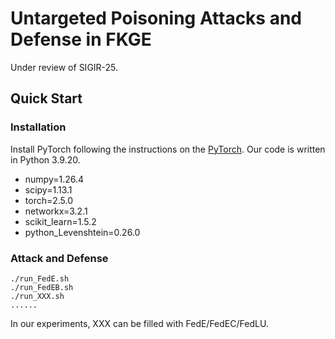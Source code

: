 # Untargeted Poisoning Attacks and Defense in FKGE

Under review of SIGIR-25.

## Quick Start

### Installation

Install PyTorch following the instructions on the [PyTorch](https:pytorch.org/).
Our code is written in Python 3.9.20.

- numpy=1.26.4
- scipy=1.13.1
- torch=2.5.0
- networkx=3.2.1
- scikit_learn=1.5.2
- python_Levenshtein=0.26.0

### Attack and Defense

```
./run_FedE.sh
./run_FedEB.sh
./run_XXX.sh
......
```

In our experiments, XXX can be filled with FedE/FedEC/FedLU.
